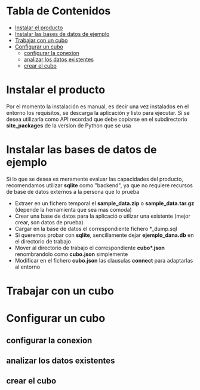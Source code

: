 # Tabla de Contenidos

* [Instalar el producto ](#instalar-el-producto)
* [Instalar las bases de datos de ejemplo ](#instalar-las-bases-de-datos-de-ejemplo)
* [Trabajar con un cubo ](#trabajar-con-un-cubo)
* [Configurar un cubo](#configurar-un-cubo)
    * [configurar la conexion ](#configurar-la-conexion)
    * [analizar los datos existentes ](#analizar-los-datos-existentes)
    * [crear el cubo ](#crear-el-cubo)


# Instalar el producto

Por el momento la instalación es manual, es decir una vez instalados en el entorno los requisitos, se descarga la aplicación y listo para ejecutar.
Si se desea utilizarla como API recordad que debe copiarse en el subdirectorio __site_packages__ de la version de Python que se usa

# Instalar las bases de datos de ejemplo

Si lo que se desea es meramente evaluar las capacidades del producto, recomendamos utilizar __sqlite__ como "backend", ya que no requiere recursos de base de datos externos a la persona que lo prueba

* Extraer en un fichero temporal el __sample\_data.zip__ o __sample\_data.tar.gz__  (depende la herramienta que sea mas comoda)
* Crear una base de datos para la aplicació o utlizar una existente (mejor crear, son datos de prueba)
* Cargar en la base de datos el correspondiente fichero *_dump.sql
* Si queremos probar con __sqlite__, sencillamente dejar __ejemplo_dana.db__ en el directorio de trabajo
* Mover al directorio de trabajo el correspondiente  __cubo\*\.json__ renombrandolo como __cubo.json__ simplemente
* Modificar en el fichero __cubo.json__ las clausulas __connect__ para adaptarlas al entorno 

# Trabajar con un cubo

# Configurar un cubo
## configurar la conexion
## analizar los datos existentes
## crear el cubo
